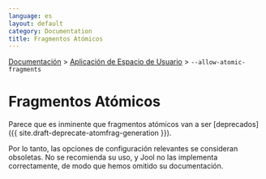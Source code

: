 ```yaml
---
language: es
layout: default
category: Documentation
title: Fragmentos Atómicos
---
```


[Documentación](documentation.html) > [Aplicación de Espacio de Usuario](documentation.html#aplicacin-de-espacio-de-usuario) > `--allow-atomic-fragments`

# Fragmentos Atómicos

Parece que es inminente que fragmentos atómicos van a ser [deprecados]({{ site.draft-deprecate-atomfrag-generation }}).

Por lo tanto, las opciones de configuración relevantes se consideran obsoletas. No se recomienda su uso, y Jool no las implementa correctamente, de modo que hemos omitido su documentación.

